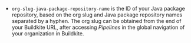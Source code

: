 - `org-slug-java-package-repository-name` is the ID of your Java package repository, based on the org slug and Java package repository names separated by a hyphen. The org slug can be obtained from the end of your Buildkite URL, after accessing _Pipelines_ in the global navigation of your organization in Buildkite.